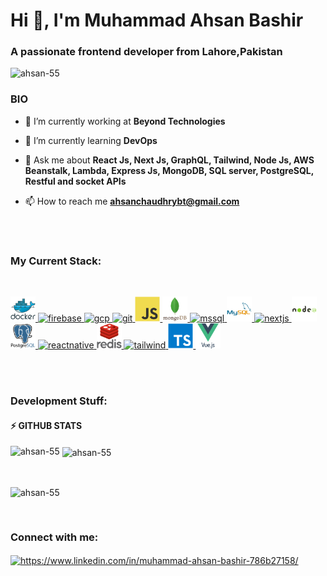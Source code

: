 <h1 align="left">Hi 👋, I'm Muhammad Ahsan Bashir</h1>
<h3 align="left">A passionate frontend developer from Lahore,Pakistan</h3>

<p align="left"> <img src="https://komarev.com/ghpvc/?username=ahsan-55&label=Profile%20views&color=0e75b6&style=flat" alt="ahsan-55" /> </p>
<h3>BIO</h3>

- 🔭 I’m currently working at **Beyond Technologies**

- 🌱 I’m currently learning **DevOps**

- 💬 Ask me about **React Js, Next Js, GraphQL, Tailwind, Node Js, AWS Beanstalk, Lambda, Express Js, MongoDB, SQL server, PostgreSQL, Restful and socket APIs**

- 📫 How to reach me **ahsanchaudhrybt@gmail.com**

<br>
<br>
<h3 align="left">My Current Stack:</h3><br>
<p align="left"> <a href="https://www.docker.com/" target="_blank" rel="noreferrer"> <img src="https://raw.githubusercontent.com/devicons/devicon/master/icons/docker/docker-original-wordmark.svg" alt="docker" width="40" height="40"/> </a> <a href="https://firebase.google.com/" target="_blank" rel="noreferrer"> <img src="https://www.vectorlogo.zone/logos/firebase/firebase-icon.svg" alt="firebase" width="40" height="40"/> </a> <a href="https://cloud.google.com" target="_blank" rel="noreferrer"> <img src="https://www.vectorlogo.zone/logos/google_cloud/google_cloud-icon.svg" alt="gcp" width="40" height="40"/> </a> <a href="https://git-scm.com/" target="_blank" rel="noreferrer"> <img src="https://www.vectorlogo.zone/logos/git-scm/git-scm-icon.svg" alt="git" width="40" height="40"/> </a> <a href="https://developer.mozilla.org/en-US/docs/Web/JavaScript" target="_blank" rel="noreferrer"> <img src="https://raw.githubusercontent.com/devicons/devicon/master/icons/javascript/javascript-original.svg" alt="javascript" width="40" height="40"/> </a> <a href="https://www.mongodb.com/" target="_blank" rel="noreferrer"> <img src="https://raw.githubusercontent.com/devicons/devicon/master/icons/mongodb/mongodb-original-wordmark.svg" alt="mongodb" width="40" height="40"/> </a> <a href="https://www.microsoft.com/en-us/sql-server" target="_blank" rel="noreferrer"> <img src="https://www.svgrepo.com/show/303229/microsoft-sql-server-logo.svg" alt="mssql" width="40" height="40"/> </a> <a href="https://www.mysql.com/" target="_blank" rel="noreferrer"> <img src="https://raw.githubusercontent.com/devicons/devicon/master/icons/mysql/mysql-original-wordmark.svg" alt="mysql" width="40" height="40"/> </a> <a href="https://nextjs.org/" target="_blank" rel="noreferrer"> <img src="https://cdn.worldvectorlogo.com/logos/nextjs-2.svg" alt="nextjs" width="40" height="40"/> </a> <a href="https://nodejs.org" target="_blank" rel="noreferrer"> <img src="https://raw.githubusercontent.com/devicons/devicon/master/icons/nodejs/nodejs-original-wordmark.svg" alt="nodejs" width="40" height="40"/> </a> <a href="https://www.postgresql.org" target="_blank" rel="noreferrer"> <img src="https://raw.githubusercontent.com/devicons/devicon/master/icons/postgresql/postgresql-original-wordmark.svg" alt="postgresql" width="40" height="40"/> </a> <a href="https://reactnative.dev/" target="_blank" rel="noreferrer"> <img src="https://reactnative.dev/img/header_logo.svg" alt="reactnative" width="40" height="40"/> </a> <a href="https://redis.io" target="_blank" rel="noreferrer"> <img src="https://raw.githubusercontent.com/devicons/devicon/master/icons/redis/redis-original-wordmark.svg" alt="redis" width="40" height="40"/> </a> <a href="https://tailwindcss.com/" target="_blank" rel="noreferrer"> <img src="https://www.vectorlogo.zone/logos/tailwindcss/tailwindcss-icon.svg" alt="tailwind" width="40" height="40"/> </a> <a href="https://www.typescriptlang.org/" target="_blank" rel="noreferrer"> <img src="https://raw.githubusercontent.com/devicons/devicon/master/icons/typescript/typescript-original.svg" alt="typescript" width="40" height="40"/> </a> <a href="https://vuejs.org/" target="_blank" rel="noreferrer"> <img src="https://raw.githubusercontent.com/devicons/devicon/master/icons/vuejs/vuejs-original-wordmark.svg" alt="vuejs" width="40" height="40"/> </a> </p>
<br><br>
<h3>Development Stuff:</h3>
<h4>⚡ GITHUB STATS</h4>
<p><img align="left" src="https://github-readme-stats.vercel.app/api/top-langs?username=ahsan-55&show_icons=true&locale=en&layout=compact" alt="ahsan-55" /></p>

<p>&nbsp;<img align="center" src="https://github-readme-stats.vercel.app/api?username=ahsan-55&show_icons=true&locale=en" alt="ahsan-55" /></p><br>

<p><img align="center" src="https://github-readme-streak-stats.herokuapp.com/?user=ahsan-55&" alt="ahsan-55" /></p>
<br>
<h3 align="left">Connect with me:</h3>
<p align="left">
<a href="https://linkedin.com/in/https://www.linkedin.com/in/muhammad-ahsan-bashir-786b27158/" target="blank"><img align="center" src="https://raw.githubusercontent.com/rahuldkjain/github-profile-readme-generator/master/src/images/icons/Social/linked-in-alt.svg" alt="https://www.linkedin.com/in/muhammad-ahsan-bashir-786b27158/" height="30" width="40" /></a>
</p>
